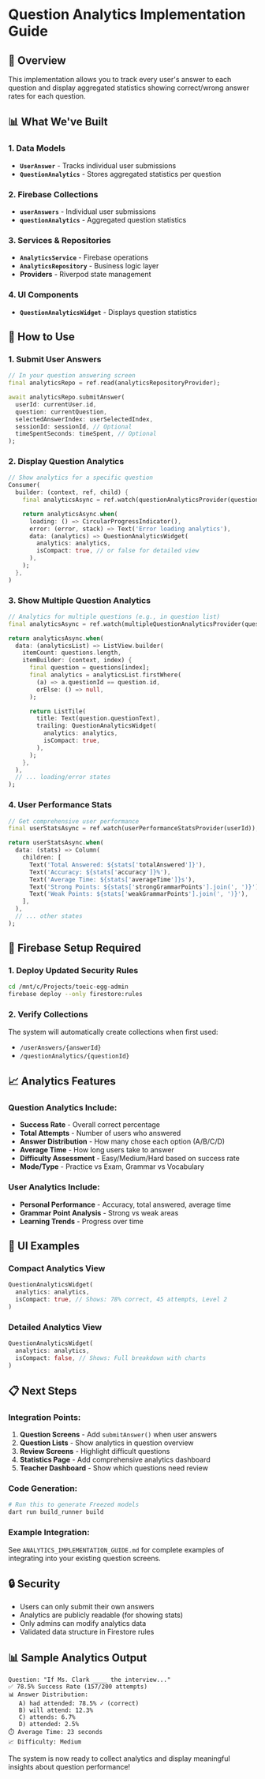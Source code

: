 # Question Analytics Implementation Guide

## 🎯 Overview
This implementation allows you to track every user's answer to each question and display aggregated statistics showing correct/wrong answer rates for each question.

## 📊 What We've Built

### 1. **Data Models**
- **`UserAnswer`** - Tracks individual user submissions
- **`QuestionAnalytics`** - Stores aggregated statistics per question

### 2. **Firebase Collections**
- **`userAnswers`** - Individual user submissions
- **`questionAnalytics`** - Aggregated question statistics

### 3. **Services & Repositories**
- **`AnalyticsService`** - Firebase operations
- **`AnalyticsRepository`** - Business logic layer
- **Providers** - Riverpod state management

### 4. **UI Components**
- **`QuestionAnalyticsWidget`** - Displays question statistics

## 🚀 How to Use

### 1. Submit User Answers
```dart
// In your question answering screen
final analyticsRepo = ref.read(analyticsRepositoryProvider);

await analyticsRepo.submitAnswer(
  userId: currentUser.id,
  question: currentQuestion,
  selectedAnswerIndex: userSelectedIndex,
  sessionId: sessionId, // Optional
  timeSpentSeconds: timeSpent, // Optional
);
```

### 2. Display Question Analytics
```dart
// Show analytics for a specific question
Consumer(
  builder: (context, ref, child) {
    final analyticsAsync = ref.watch(questionAnalyticsProvider(questionId));

    return analyticsAsync.when(
      loading: () => CircularProgressIndicator(),
      error: (error, stack) => Text('Error loading analytics'),
      data: (analytics) => QuestionAnalyticsWidget(
        analytics: analytics,
        isCompact: true, // or false for detailed view
      ),
    );
  },
)
```

### 3. Show Multiple Question Analytics
```dart
// Analytics for multiple questions (e.g., in question list)
final analyticsAsync = ref.watch(multipleQuestionAnalyticsProvider(questionIds));

return analyticsAsync.when(
  data: (analyticsList) => ListView.builder(
    itemCount: questions.length,
    itemBuilder: (context, index) {
      final question = questions[index];
      final analytics = analyticsList.firstWhere(
        (a) => a.questionId == question.id,
        orElse: () => null,
      );

      return ListTile(
        title: Text(question.questionText),
        trailing: QuestionAnalyticsWidget(
          analytics: analytics,
          isCompact: true,
        ),
      );
    },
  ),
  // ... loading/error states
);
```

### 4. User Performance Stats
```dart
// Get comprehensive user performance
final userStatsAsync = ref.watch(userPerformanceStatsProvider(userId));

return userStatsAsync.when(
  data: (stats) => Column(
    children: [
      Text('Total Answered: ${stats['totalAnswered']}'),
      Text('Accuracy: ${stats['accuracy']}%'),
      Text('Average Time: ${stats['averageTime']}s'),
      Text('Strong Points: ${stats['strongGrammarPoints'].join(', ')}'),
      Text('Weak Points: ${stats['weakGrammarPoints'].join(', ')}'),
    ],
  ),
  // ... other states
);
```

## 🔧 Firebase Setup Required

### 1. Deploy Updated Security Rules
```bash
cd /mnt/c/Projects/toeic-egg-admin
firebase deploy --only firestore:rules
```

### 2. Verify Collections
The system will automatically create collections when first used:
- `/userAnswers/{answerId}`
- `/questionAnalytics/{questionId}`

## 📈 Analytics Features

### Question Analytics Include:
- **Success Rate** - Overall correct percentage
- **Total Attempts** - Number of users who answered
- **Answer Distribution** - How many chose each option (A/B/C/D)
- **Average Time** - How long users take to answer
- **Difficulty Assessment** - Easy/Medium/Hard based on success rate
- **Mode/Type** - Practice vs Exam, Grammar vs Vocabulary

### User Analytics Include:
- **Personal Performance** - Accuracy, total answered, average time
- **Grammar Point Analysis** - Strong vs weak areas
- **Learning Trends** - Progress over time

## 🎨 UI Examples

### Compact Analytics View
```dart
QuestionAnalyticsWidget(
  analytics: analytics,
  isCompact: true, // Shows: 78% correct, 45 attempts, Level 2
)
```

### Detailed Analytics View
```dart
QuestionAnalyticsWidget(
  analytics: analytics,
  isCompact: false, // Shows: Full breakdown with charts
)
```

## 📋 Next Steps

### Integration Points:
1. **Question Screens** - Add `submitAnswer()` when user answers
2. **Question Lists** - Show analytics in question overview
3. **Review Screens** - Highlight difficult questions
4. **Statistics Page** - Add comprehensive analytics dashboard
5. **Teacher Dashboard** - Show which questions need review

### Code Generation:
```bash
# Run this to generate Freezed models
dart run build_runner build
```

### Example Integration:
See `ANALYTICS_IMPLEMENTATION_GUIDE.md` for complete examples of integrating into your existing question screens.

## 🔒 Security
- Users can only submit their own answers
- Analytics are publicly readable (for showing stats)
- Only admins can modify analytics data
- Validated data structure in Firestore rules

## 📊 Sample Analytics Output
```
Question: "If Ms. Clark ____ the interview..."
✅ 78.5% Success Rate (157/200 attempts)
📊 Answer Distribution:
   A) had attended: 78.5% ✓ (correct)
   B) will attend: 12.3%
   C) attends: 6.7%
   D) attended: 2.5%
⏱️ Average Time: 23 seconds
📈 Difficulty: Medium
```

The system is now ready to collect analytics and display meaningful insights about question performance!